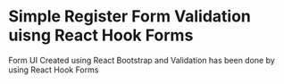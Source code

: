 # Simple Register Form Validation uisng React Hook Forms

Form UI Created using React Bootstrap and Validation has been done by using React Hook Forms
